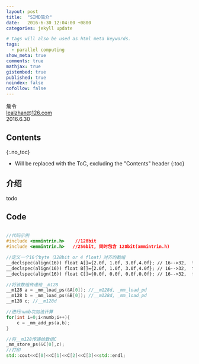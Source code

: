 ```yaml
---
layout: post
title:  "SIMD简介"
date:   2016-6-30 12:04:00 +0800
categories: jekyll update

# tags will also be used as html meta keywords.
tags:
  - parallel computing
show_meta: true
comments: true
mathjax: true
gistembed: true
published: true
noindex: false
nofollow: false
---
```


詹令   
lealzhan@126.com    
2016.6.30       

## Contents
{:.no_toc}

* Will be replaced with the ToC, excluding the "Contents" header
{:toc}

## 介绍

todo
   
## Code

``` c++ 

//代码示例
#include <xmmintrin.h>    //128bit
#include <emmintrin.h>   //256bit, 同时包含 128bit(xmmintrin.h)

//定义一个16个byte（128bit or 4 float）对齐的数组
__declspec(align(16)) float A[]={2.0f, 1.0f, 3.0f,4.0f}; // 16-->32,  float-->double
__declspec(align(16)) float B[]={2.0f, 1.0f, 3.0f,4.0f}; // 16-->32,  float-->double
__declspec(align(16)) float C[]={0.0f, 0.0f, 0.0f,0.0f}; // 16-->32,  float-->double

//将该数组传递给__m128
__m128 a = _mm_load_ps(&A[0]); //__m128d, _mm_load_pd
__m128 b = _mm_load_ps(&B[0]); //__m128d, _mm_load_pd
__m128 c; //__m128d

//进行numb次加法计算
for(int i=0;i<numb;i++){
	c = _mm_add_ps(a,b);
}

//将__m128传递给数组C
_mm_store_ps(&C[0],c);
//打印
std::cout<<C[0]<<C[1]<<C[2]<<C[3]<<std::endl; 
```


